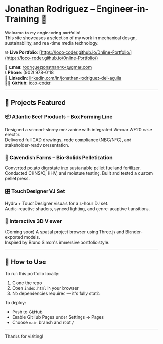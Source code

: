 # Jonathan Rodriguez – Engineer-in-Training 💼

Welcome to my engineering portfolio!  
This site showcases a selection of my work in mechanical design, sustainability, and real-time media technology.

🌐 **Live Portfolio**: [https://loco-coder.github.io/Online-Portfolio/](https://loco-coder.github.io/Online-Portfolio/)

📧 **Email**: rodriguezjonathan467@gmail.com  
📞 **Phone**: (902) 978-0118  
🔗 **LinkedIn**: [linkedin.com/in/jonathan-rodriguez-del-aguila](https://www.linkedin.com/in/jonathan-rodriguez-del-aguila)  
👨‍💻 **GitHub**: [loco-coder](https://github.com/loco-coder)

---

## 🚀 Projects Featured

### 📦 Atlantic Beef Products – Box Forming Line
Designed a second-storey mezzanine with integrated Wexxar WF20 case erector.  
Delivered full CAD drawings, code compliance (NBC/NFC), and stakeholder-ready presentation.

### 🌱 Cavendish Farms – Bio-Solids Pelletization
Converted potato digestate into sustainable pellet fuel and fertilizer.  
Conducted CHNS/O, HHV, and moisture testing. Built and tested a custom pellet press.

### 🎛️ TouchDesigner VJ Set
Hydra + TouchDesigner visuals for a 4-hour DJ set.  
Audio-reactive shaders, synced lighting, and genre-adaptive transitions.

### 🚀 Interactive 3D Viewer
(Coming soon) A spatial project browser using Three.js and Blender-exported models.  
Inspired by Bruno Simon's immersive portfolio style.

---

## 📁 How to Use

To run this portfolio locally:
1. Clone the repo  
2. Open `index.html` in your browser  
3. No dependencies required — it's fully static

To deploy:
- Push to GitHub
- Enable GitHub Pages under Settings → Pages
- Choose `main` branch and root `/`

---

Thanks for visiting!
